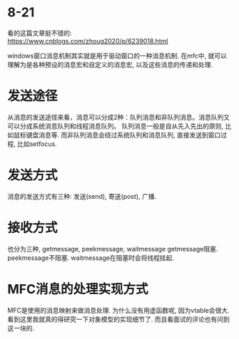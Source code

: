 # 8-21

看的这篇文章挺不错的: 
    https://www.cnblogs.com/zhoug2020/p/6239018.html

windows窗口消息机制其实就是用于驱动窗口的一种消息机制.
在mfc中, 就可以理解为是各种预设的消息宏和自定义的消息宏, 以及这些消息的传递和处理.

# 发送途径
从消息的发送途径来看，消息可以分成2种：队列消息和非队列消息。消息队列又可以分成系统消息队列和线程消息队列。
队列消息一般是自从先入先出的原则, 比如鼠标键盘消息等.
而非队列消息会绕过系统队列和消息队列, 直接发送到窗口过程, 比如setfocus.

# 发送方式
消息的发送方式有三种: 发送(send), 寄送(post), 广播.

# 接收方式
也分为三种, getmessage, peekmessage, waitmessage
getmessage阻塞.
peekmessage不阻塞.
waitmessage在阻塞时会将线程挂起.

# MFC消息的处理实现方式
MFC是使用的消息映射来做消息处理.
为什么没有用虚函数呢, 因为vtable会很大. 看到这里我就真的得研究一下对象模型的实现细节了. 而且看面试的评论也有问到这一块的.

